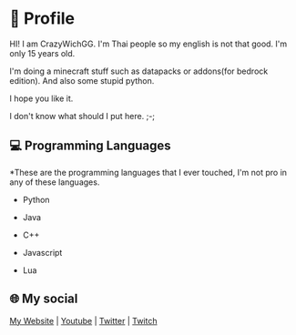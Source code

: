 # 👋 Profile
HI! I am CrazyWichGG.
I'm Thai people so my english is not that good.
I'm only 15 years old.

I'm doing a minecraft stuff such as datapacks or addons(for bedrock edition). 
And also some stupid python.

I hope you like it.

I don't know what should I put here. ;-;

## 💻 Programming Languages

*These are the programming languages that I ever touched, I'm not pro in any of these languages.

* Python

* Java

* C++

* Javascript

* Lua

## 🌐 My social
[My Website](https://www.crazywichgg.tk)
|
[Youtube](https://www.youtube.com/c/CrazyWichGG)
|
[Twitter](https://twitter.com/crazywichgg)
|
[Twitch](https://www.twitch.tv/crazywichgg)

<!---
CrazyWichGG/CrazyWichGG is a ✨ special ✨ repository because its `README.md` (this file) appears on your GitHub profile.
You can click the Preview link to take a look at your changes.
--->
